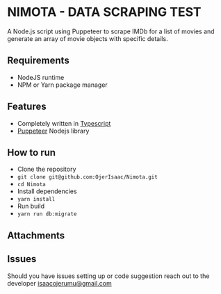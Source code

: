 # NIMOTA - DATA SCRAPING TEST
A Node.js script using Puppeteer to scrape IMDb for a list of movies and generate an array of movie objects with specific details.

## Requirements
- NodeJS runtime
- NPM or Yarn package manager

## Features
- Completely written in [Typescript](https://typescriptlang.org/)
- [Puppeteer](https://pptr.dev/) Nodejs library

## How to run
- Clone the repository
- `git clone git@github.com:OjerIsaac/Nimota.git`
- `cd Nimota`
- Install dependencies
- `yarn install`
- Run build
- `yarn run db:migrate`

## Attachments


## Issues
Should you have issues setting up or code suggestion reach out to the developer [isaacojerumu@gmail.com](mailto:isaacojerumu@gmail.com)